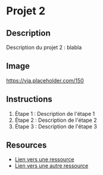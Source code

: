 # Projet 2

## Description
Description du projet 2 : blabla

## Image
https://via.placeholder.com/150

## Instructions
1. Étape 1 : Description de l'étape 1
2. Étape 2 : Description de l'étape 2
3. Étape 3 : Description de l'étape 3

## Resources
- [Lien vers une ressource](https://example.com)
- [Lien vers une autre ressource](https://example.com)